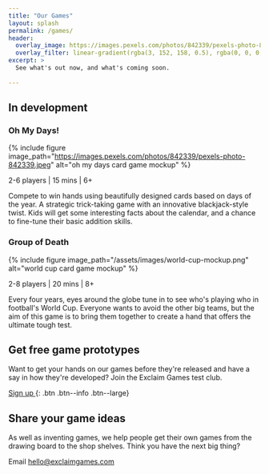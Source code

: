```yaml
---
title: "Our Games"
layout: splash
permalink: /games/
header:
  overlay_image: https://images.pexels.com/photos/842339/pexels-photo-842339.jpeg
  overlay_filter: linear-gradient(rgba(3, 152, 158, 0.5), rgba(0, 0, 0, 0.5))
excerpt: >
  See what's out now, and what's coming soon.
  
---
```


## In development

### Oh My Days!

{% include figure image_path="https://images.pexels.com/photos/842339/pexels-photo-842339.jpeg" alt="oh my days card game mockup"  %}

<i class="fa fa-users" style="color:#03989e;"></i> 2-6 players | <i class="fa fa-stopwatch" style="color:#03989e;"></i> 15 mins | <i class="fa fa-birthday-cake" style="color:#03989e;"></i> 6+

Compete to win hands using beautifully designed cards based on days of the year. A strategic trick-taking game with an innovative blackjack-style twist. Kids will get some interesting facts about the calendar, and a chance to fine-tune their basic addition skills.

### Group of Death

{% include figure image_path="/assets/images/world-cup-mockup.png" alt="world cup card game mockup"  %}

<i class="fa fa-users" style="color:#03989e;"></i> 2-8 players | <i class="fa fa-stopwatch" style="color:#03989e;"></i> 20 mins | <i class="fa fa-birthday-cake" style="color:#03989e;"></i> 8+

Every four years, eyes around the globe tune in to see who's playing who in football's World Cup. Everyone wants to avoid the other big teams, but the aim of this game is to bring them together to create a hand that offers the ultimate tough test.

## Get free game prototypes

Want to get your hands on our games before they're released and have a say in how they're developed? Join the Exclaim Games test club.

[Sign up <i class="fa fa-angle-right"></i>](https://tinyletter.com/exclaimgames){: .btn .btn--info .btn--large}

## Share your game ideas

As well as inventing games, we help people get their own games from the drawing board to the shop shelves. Think you have the next big thing?

Email [hello@exclaimgames.com](mailto:hello@exclaimgames.com)
